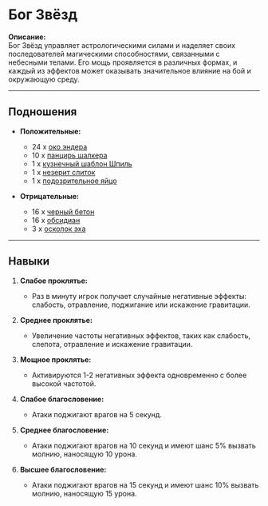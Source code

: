 # Бог Звёзд

**Описание:**  
Бог Звёзд управляет астрологическими силами и наделяет своих последователей магическими способностями, связанными с небесными телами. Его мощь проявляется в различных формах, и каждый из эффектов может оказывать значительное влияние на бой и окружающую среду.

---

## Подношения

- **Положительные:**
  - 24 x [око эндера](minecraft_item_id)
  - 10 x [панцирь шалкера](minecraft_item_id)
  - 1 x [кузнечный шаблон Шпиль](minecraft_item_id)
  - 1 x [незерит слиток](minecraft_item_id)
  - 1 x [подозрительное яйцо](minecraft_item_id)

- **Отрицательные:**
  - 16 x [черный бетон](minecraft_item_id)
  - 16 x [обсидиан](minecraft_item_id)
  - 3 x [осколок эха](minecraft_item_id)

---

## Навыки

1. **Слабое проклятье:**
   - Раз в минуту игрок получает случайные негативные эффекты: слабость, отравление, поджигание или искажение гравитации.

2. **Среднее проклятье:**
   - Увеличение частоты негативных эффектов, таких как слабость, слепота, отравление и искажение гравитации.

3. **Мощное проклятье:**
   - Активируются 1-2 негативных эффекта одновременно с более высокой частотой.

4. **Слабое благословение:**
   - Атаки поджигают врагов на 5 секунд.

5. **Среднее благословение:**
   - Атаки поджигают врагов на 10 секунд и имеют шанс 5% вызвать молнию, наносящую 10 урона.

6. **Высшее благословение:**
   - Атаки поджигают врагов на 15 секунд и имеют шанс 10% вызвать молнию, наносящую 15 урона.